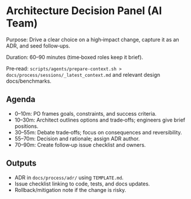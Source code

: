 # Architecture Decision Panel (AI Team)

Purpose: Drive a clear choice on a high‑impact change, capture it as an ADR, and seed follow‑ups.

Duration: 60–90 minutes (time‑boxed roles keep it brief).

Pre‑read: `scripts/agents/prepare-context.sh > docs/process/sessions/_latest_context.md` and relevant design docs/benchmarks.

## Agenda
- 0–10m: PO frames goals, constraints, and success criteria.
- 10–30m: Architect outlines options and trade‑offs; engineers give brief positions.
- 30–55m: Debate trade‑offs; focus on consequences and reversibility.
- 55–70m: Decision and rationale; assign ADR author.
- 70–90m: Create follow‑up issue checklist and owners.

## Outputs
- ADR in `docs/process/adr/` using `TEMPLATE.md`.
- Issue checklist linking to code, tests, and docs updates.
- Rollback/mitigation note if the change is risky.
